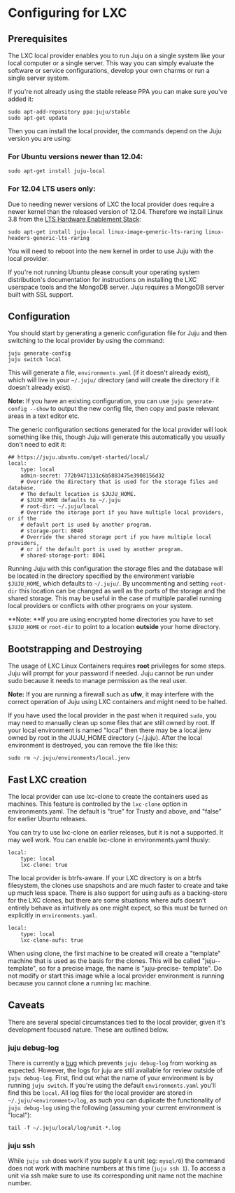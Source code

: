 # Configuring for LXC

## Prerequisites

The LXC local provider enables you to run Juju on a single system like your
local computer or a single server. This way you can simply evaluate the software or service configurations, develop your own charms or run a single server system.

If you're not already using the stable release PPA you can make sure you've
added it:

    sudo apt-add-repository ppa:juju/stable
    sudo apt-get update

Then you can install the local provider, the commands depend on the Juju version you are using:

### For Ubuntu versions newer than 12.04:

    sudo apt-get install juju-local

### For 12.04 LTS users only:

Due to needing newer versions of LXC the local provider does require a newer
kernel than the released version of 12.04. Therefore we install Linux 3.8 from
the [LTS Hardware Enablement
Stack](https://wiki.ubuntu.com/Kernel/LTSEnablementStack):

    sudo apt-get install juju-local linux-image-generic-lts-raring linux-headers-generic-lts-raring

You will need to reboot into the new kernel in order to use Juju with the local
provider.

If you're not running Ubuntu please consult your operating system distribution's documentation for instructions on installing the LXC userspace tools and the MongoDB server. Juju requires a MongoDB server built with SSL support.

## Configuration

You should start by generating a generic configuration file for Juju and then
switching to the local provider by using the command:

    juju generate-config
    juju switch local

This will generate a file, `environments.yaml` (if it doesn't already exist),
which will live in your `~/.juju/` directory (and will create the directory if
it doesn't already exist).

**Note:** If you have an existing configuration, you can use `juju generate-config --show` to output the new config file, then copy and paste relevant areas in a text editor etc.

The generic configuration sections generated for the local provider will look
something like this, though Juju will generate this automatically you usually
don't need to edit it:

    ## https://juju.ubuntu.com/get-started/local/
    local:
        type: local
        admin-secret: 772b9471131c6b5883475e3908156d32
        # Override the directory that is used for the storage files and database.
        # The default location is $JUJU_HOME.
        # $JUJU_HOME defaults to ~/.juju
        # root-dir: ~/.juju/local
        # Override the storage port if you have multiple local providers, or if the
        # default port is used by another program.
        # storage-port: 8040
        # Override the shared storage port if you have multiple local providers,
        # or if the default port is used by another program.
        # shared-storage-port: 8041

Running Juju with this configuration the storage files and the database will be
located in the directory specified by the environment variable `$JUJU_HOME`,
which defaults to `~/.juju/`. By uncommenting and setting `root-dir` this
location can be changed as well as the ports of the storage and the shared
storage. This may be useful in the case of multiple parallel running local
providers or conflicts with other programs on your system.

**Note: **If you are using encrypted home directories you have to set `$JUJU_HOME` or `root-dir` to point to a location **outside** your home directory.

## Bootstrapping and Destroying

The usage of LXC Linux Containers requires **root** privileges for some steps.
Juju will prompt for your password if needed. Juju cannot be run under sudo
because it needs to manage permission as the real user.

**Note:** If you are running a firewall such as **ufw**, it may interfere with the correct operation of Juju using LXC containers and might need to be halted.

If you have used the local provider in the past when it required `sudo`, you may need to manually clean up some files that are still owned by root. If your local environment is named "local" then there may be a local.jenv owned by root in the JUJU_HOME directory (~/.juju). After the local environment is destroyed, you can remove the file like this:

    sudo rm ~/.juju/environments/local.jenv

## Fast LXC creation

The local provider can use lxc-clone to create the containers used as machines.
This feature is controlled by the `lxc-clone` option in environments.yaml. The
default is "true" for Trusty and above, and "false" for earlier Ubuntu releases.

You can try to use lxc-clone on earlier releases, but it is not a supported. It
may well work. You can enable lxc-clone in environments.yaml thusly:

    local:
        type: local
        lxc-clone: true

The local provider is btrfs-aware. If your LXC directory is on a btrfs
filesystem, the clones use snapshots and are much faster to create and take up
much less space. There is also support for using aufs as a backing-store for the LXC clones, but there are some situations where aufs doesn’t entirely behave as intuitively as one might expect, so this must be turned on explicitly in `environments.yaml`.

    local:
        type: local
        lxc-clone-aufs: true

When using clone, the first machine to be created will create a "template"
machine that is used as the basis for the clones. This will be called
"juju-<series>-template", so for a precise image, the name is "juju-precise-
template". Do not modify or start this image while a local provider environment
is running because you cannot clone a running lxc machine.

## Caveats

There are several special circumstances tied to the local provider, given it's
development focused nature. These are outlined below.

### juju debug-log

There is currently a [bug](https://launchpad.net/bugs/1202682) which prevents
`juju debug-log` from working as expected. However, the logs for juju are still
available for review outside of `juju debug-log`. First, find out what the name
of your environment is by running `juju switch`. If you're using the default
`environments.yaml` you'll find this be `local`. All log files for the local
provider are stored in `~/.juju/<environment>/log`, as such you can duplicate
the functionality of `juju debug-log` using the following (assuming your current environment is "local"):

    tail -f ~/.juju/local/log/unit-*.log

### juju ssh

While `juju ssh` does work if you supply it a unit (eg: `mysql/0`) the command
does not work with machine numbers at this time (`juju ssh 1`). To access a unit via ssh make sure to use its corresponding unit name not the machine number.
